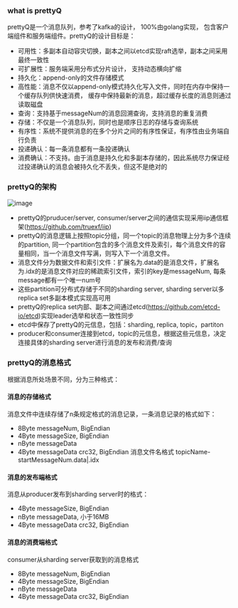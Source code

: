 ### what is prettyQ
prettyQ是一个消息队列，参考了kafka的设计， 100%由golang实现， 包含客户端组件和服务端组件。prettyQ的设计目标是：
* 可用性：多副本自动容灾切换，副本之间以etcd实现raft选举，副本之间采用最终一致性
* 可扩展性：服务端采用分布式分片设计， 支持动态横向扩缩
* 持久化：append-only的文件存储模式
* 高性能：消息不仅以append-only模式持久化写入文件，同时在内存中保持一个缓存队列供快速消费， 缓存中保持最新的消息，超过缓存长度的消息则通过读取磁盘
* 查询：支持基于messageNum的消息回溯查询，支持消息的重复消费
* 存储：不仅是一个消息队列，同时也是顺序日志的存储与查询系统
* 有序性：系统不提供消息的在多个分片之间的有序性保证，有序性由业务端自行负责
* 投递确认：每一条消息都有一条投递确认
* 消费确认：不支持。由于消息是持久化和多副本存储的，因此系统尽力保证经过投递确认的消息会被持久化不丢失，但这不是绝对的

### prettyQ的架构
![image]()
* prettyQ的pruducer/server, consumer/server之间的通信实现采用iip通信框架(https://github.com/truexf/iip)
* prettyQ的消息逻辑上按照topic分组，同一个topic的消息物理上分为多个连续的partition, 同一个partition包含的多个消息文件及索引，每个消息文件的容量相同，当一个消息文件写满，则写入下一个消息文件。
* 消息文件分为数据文件和索引文件：扩展名为.data的是消息文件，扩展名为.idx的是消息文件对应的稀疏索引文件，索引的key是messageNum, 每条message都有一个唯一num号
* 这些partition可分布式存储于不同的sharding server, sharding server以多replica set多副本模式实现高可用
* prettyQ的replica set内部、副本之间通过etcd(https://github.com/etcd-io/etcd)实现leader选举和状态一致性同步
* etcd中保存了prettyQ的元信息，包括：sharding, replica, topic，partiton
* producer和consumer连接到etcd，topic的元信息，根据这些元信息，决定连接具体的sharding server进行消息的发布和消费/查询

### prettyQ的消息格式
根据消息所处场景不同，分为三种格式：
#### 消息的存储格式 
消息文件中连续存储了n条规定格式的消息记录，一条消息记录的格式如下：
* 8Byte messageNum, BigEndian
* 4Byte messageSize, BigEndian
* nByte messageData
* 4Byte messageData crc32, BigEndian
消息文件名格式 topicName-startMessageNum.data|.idx
#### 消息的发布端格式
消息从producer发布到sharding server时的格式：
* 4Byte messageSize, BigEndian
* nByte messageData, 小于16MB 
* 4Byte messageData crc32, BigEndian
#### 消息的消费端格式
consumer从sharding server获取到的消息格式
* 8Byte messageNum, BigEndian
* 4Byte messageSize, BigEndian
* nByte messageData
* 4Byte messageData crc32, BigEndian
